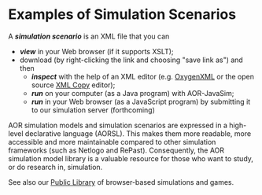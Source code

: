 # Examples of Simulation Scenarios #

A _**simulation scenario**_ is an XML file that you can
  * _**view**_ in your Web browser (if it supports XSLT);
  * download (by right-clicking the link and choosing "save link as") and then
    * _**inspect**_ with the help of an XML editor (e.g. [OxygenXML](http://www.oxygenxml.com/) or the open source [XML Copy](http://sourceforge.net/projects/xml-copy-editor/) editor);
    * _**run**_ on your computer (as a Java program) with AOR-JavaSim;
    * _**run**_ in your Web browser (as a JavaScript program) by submitting it to our simulation server (forthcoming)

AOR simulation models and simulation scenarios are expressed in a high-level declarative language (AORSL). This makes them more readable, more accessible and more maintainable compared to other simulation frameworks (such as Netlogo and RePast). Consequently, the AOR simulation model library  is a valuable resource for those who want to study, or do research in, simulation.


See also our <a href='http://portal.simulario.de/public'>Public Library</a> of browser-based simulations and games.